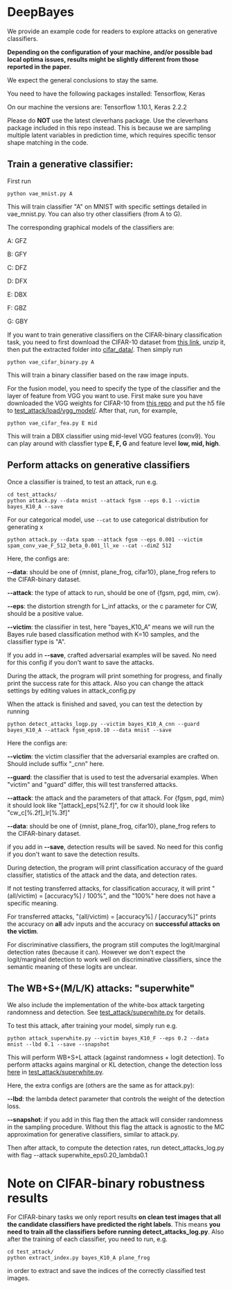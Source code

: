 # DeepBayes

We provide an example code for readers to explore attacks on generative classifiers. 

**Depending on the configuration of your machine, and/or possible bad local optima issues, results might be slightly different from those reported in the paper.**

We expect the general conclusions to stay the same.

You need to have the following packages installed:
Tensorflow, Keras

On our machine the versions are: Tensorflow 1.10.1, Keras 2.2.2

Please do **NOT** use the latest cleverhans package. Use the cleverhans package included in this repo instead.
This is because we are sampling multiple latent variables in prediction time, which requires specific tensor shape matching in the code.


## Train a generative classifier:

First run 

    python vae_mnist.py A

This will train classifier "A" on MNIST with specific settings detailed in vae_mnist.py. 
You can also try other classifiers (from A to G).

The corresponding graphical models of the classifiers are:

A: GFZ

B: GFY

C: DFZ

D: DFX

E: DBX

F: GBZ

G: GBY

If you want to train generative classifiers on the CIFAR-binary classification task, you need to first download the CIFAR-10 dataset from [this link](https://www.cs.toronto.edu/~kriz/cifar-10-python.tar.gz), unzip it, then put the extracted folder into [cifar_data/](cifar_data/). Then simply run

    python vae_cifar_binary.py A

This will train a binary classifier based on the raw image inputs.

For the fusion model, you need to specify the type of the classifier and the layer of feature from VGG you want to use. First make sure you have downloaded the VGG weights for CIFAR-10 from [this repo](https://github.com/geifmany/cifar-vgg) and put the h5 file to [test_attack/load/vgg_model/](test_attack/load/vgg_model/). After that, run, for example,

    python vae_cifar_fea.py E mid

This will train a DBX classifier using mid-level VGG features (conv9). You can play around with classfier type **E, F, G** and feature level **low, mid, high**.


## Perform attacks on generative classifiers

Once a classifier is trained, to test an attack, run e.g.

    cd test_attacks/
    python attack.py --data mnist --attack fgsm --eps 0.1 --victim bayes_K10_A --save


For our categorical model, use `--cat` to use categorical distribution for generating x
    
    python attack.py --data spam --attack fgsm --eps 0.001 --victim spam_conv_vae_F_512_beta_0.001_ll_xe --cat --dimZ 512

Here, the configs are:

**--data**: should be one of {mnist, plane_frog, cifar10}, plane_frog refers to the CIFAR-binary dataset.

**--attack**: the type of attack to run, should be one of {fgsm, pgd, mim, cw}.

**--eps**: the distortion strength for L_inf attacks, or the c parameter for CW, should be a positive value.

**--victim**: the classifier in test, here "bayes_K10_A" means we will run the Bayes rule based classification method with K=10 samples, and the classifier type is "A".

If you add in **--save**, crafted adversarial examples will be saved. No need for this config if you don't want to save the attacks.

During the attack, the program will print something for progress, and finally print the success rate for this attack.
Also you can change the attack settings by editing values in attack_config.py


When the attack is finished and saved, you can test the detection by running

    python detect_attacks_logp.py --victim bayes_K10_A_cnn --guard bayes_K10_A --attack fgsm_eps0.10 --data mnist --save

Here the configs are:

**--victim**: the victim classifier that the adversarial examples are crafted on. Should include suffix "_cnn" here.

**--guard**: the classifier that is used to test the adversarial examples. When "victim" and "guard" differ, this will test transferred attacks.

**--attack**: the attack and the parameters of that attack. For {fgsm, pgd, mim} it should look like "[attack]_eps[%2.f]", for cw it should look like "cw_c[%.2f]_lr[%.3f]"

**--data**: should be one of {mnist, plane_frog, cifar10}, plane_frog refers to the CIFAR-binary dataset.

if you add in **--save**, detection results will be saved. No need for this config if you don't want to save the detection results.

During detection, the program will print classification accuracy of the guard classifier, statistics of the attack and the data, and detection rates.

If not testing transferred attacks, for classification accuracy, it will print "(all/victim) = [accuracy%] / 100%", and the "100%" here does not have a specific meaning.

For transferred attacks, "(all/victim) = [accuracy%] / [accuracy%]" prints the accuracy on **all** adv inputs and the accuracy on **successful attacks on the victim**.

For discriminative classifiers, the program still computes the logit/marginal detection rates (because it can).
However we don't expect the logit/marginal detection to work well on discriminative classifiers, since the semantic meaning of these logits are unclear.

## The WB+S+(M/L/K) attacks: "superwhite"

We also include the implementation of the white-box attack targeting randomness and detection. See [test_attack/superwhite.py](https://github.com/deepgenerativeclassifier/DeepBayes/blob/master/test_attacks/superwhite.py) for details.

To test this attack, after training your model, simply run e.g.

    python attack_superwhite.py --victim bayes_K10_F --eps 0.2 --data mnist --lbd 0.1 --save --snapshot

This will perform WB+S+L attack (against randomness + logit detection). To perform attacks agains marginal or KL detection, change the detection loss [here](https://github.com/deepgenerativeclassifier/DeepBayes/blob/master/test_attacks/superwhite.py#L213) in [test_attack/superwhite.py](https://github.com/deepgenerativeclassifier/DeepBayes/blob/master/test_attacks/superwhite.py).

Here, the extra configs are (others are the same as for attack.py):

**--lbd**: the lambda detect parameter that controls the weight of the detection loss.

**--snapshot**: if you add in this flag then the attack will consider randomness in the sampling procedure. Without this flag the attack is agnostic to the MC approximation for generative classifiers, similar to attack.py.

Then after attack, to compute the detection rates, run detect_attacks_log.py with flag --attack superwhite_eps0.20_lambda0.1

# Note on CIFAR-binary robustness results

For CIFAR-binary tasks we only report results **on clean test images that all the candidate classifiers have predicted the right labels**. This means **you need to train all the classifiers before running detect_attacks_log.py**. Also after the training of each classifier, you need to run, e.g.

    cd test_attack/
    python extract_index.py bayes_K10_A plane_frog

in order to extract and save the indices of the correctly classified test images. 

